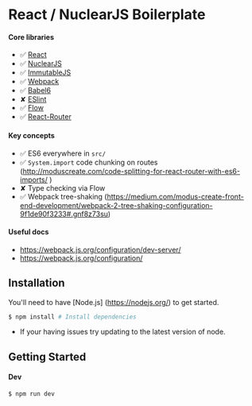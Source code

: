# React / NuclearJS Boilerplate

#### Core libraries
- ✅ [React](https://facebook.github.io/react/)
- ✅ [NuclearJS](https://optimizely.github.io/nuclear-js/)
- ✅ [ImmutableJS](https://facebook.github.io/immutable-js/)
- ✅ [Webpack](https://webpack.github.io/)
- ✅ [Babel6](http://babeljs.io/)
- ✘ [ESlint](http://eslint.org/)
- ✅ [Flow](https://flowtype.org)
- ✅ [React-Router](https://github.com/rackt/react-router)

#### Key concepts
- ✅ ES6 everywhere in `src/`
- ✅ `System.import` code chunking on routes (http://moduscreate.com/code-splitting-for-react-router-with-es6-imports/
)
- ✘ Type checking via Flow
- ✅ Webpack tree-shaking (https://medium.com/modus-create-front-end-development/webpack-2-tree-shaking-configuration-9f1de90f3233#.gnf8z73su)

#### Useful docs
- https://webpack.js.org/configuration/dev-server/
- https://webpack.js.org/configuration/

## Installation

You'll need to have [Node.js] (https://nodejs.org/) to get started.

```bash
$ npm install # Install dependencies
```

* If your having issues try updating to the latest version of node.


## Getting Started

#### Dev
```bash
$ npm run dev
```
